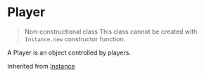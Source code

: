 
# Player
> Non-constructional class
> This class cannot be created with `Instance.new` constructor function.

A Player is an object controlled by players.

Inherited from [Instance](../Instance)